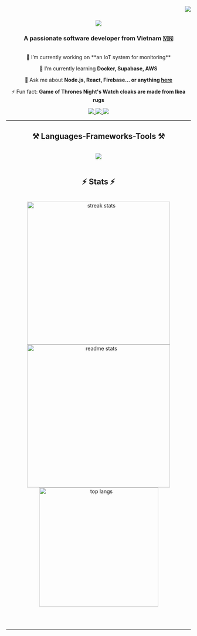 <img align="right" src="https://visitor-badge.laobi.icu/badge?page_id=DoanCongQui.DoanCongQui" /> 

<h1 align="center"> 
    <img src="https://readme-typing-svg.herokuapp.com/?font=Righteous&size=35&center=true&vCenter=true&width=500&height=70&duration=4000&lines=Hi+There!+👋;+I'm+Doan+Cong+Qui!;" /> 
</h1> 

<h3 align="center">A passionate software developer from Vietnam 🇻🇳</h3> 
<br/> 

<div align="center">
 🔭 I’m currently working on **an IoT system for monitoring**
 
 🌱 I’m currently learning **Docker, Supabase, AWS**
 
 💬 Ask me about **Node.js, React, Firebase... or anything [here](https://github.com/DoanCongQui/DoanCongQui/issues)**

 ⚡ Fun fact: **Game of Thrones Night's Watch cloaks are made from Ikea rugs**
</div> 

<div align="center"> 
  <a href="mailto:doancongqui@gmail.com">
    <img src="https://img.shields.io/badge/Gmail-333333?style=for-the-badge&logo=gmail&logoColor=red" />
  </a> 
  <a href="https://linkedin.com/in/doancongqui" target="_blank"> 
    <img src="https://img.shields.io/badge/LinkedIn-0077B5?style=for-the-badge&logo=linkedin&logoColor=white" target="_blank" /> 
  </a> 
  <a href="https://doancongqui.github.io" target="_blank"> 
    <img src="https://img.shields.io/badge/Portfolio-FF5722?style=for-the-badge&logo=todoist&logoColor=white" target="_blank" />
  </a> 
</div> 

<hr/> 

<h2 align="center">⚒️ Languages-Frameworks-Tools ⚒️</h2> 
<br/> 
<div align="center"> 
    <img src="https://skillicons.dev/icons?i=c,cpp,rust,python,java" />
<br> 
</div> 

<br/> 

<h2 align="center">⚡ Stats ⚡</h2> 
<br> 
<div align=center> 
  <img width=390 src="https://github-readme-streak-stats-salesp07.vercel.app/?user=DoanCongQui&count_private=true&theme=react&border_radius=10" alt="streak stats"/>
  <img width=390 src="https://github-readme-stats-salesp07.vercel.app/api?username=DoanCongQui&count_private=true&show_icons=true&theme=react&rank_icon=github&border_radius=10" alt="readme stats" /> 
  <br/> 
  <img width=325 align="center" src="https://github-readme-stats-salesp07.vercel.app/api/top-langs/?username=DoanCongQui&hide=HTML&langs_count=8&layout=compact&theme=react&border_radius=10&size_weight=0.5&count_weight=0.5&exclude_repo=github-readme-stats" alt="top langs" /> 
</div>

<br/><br/>
<hr/>
